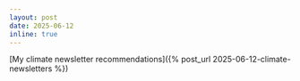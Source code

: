 ```yaml
---
layout: post
date: 2025-06-12
inline: true
---
```


[My climate newsletter recommendations]({% post_url 2025-06-12-climate-newsletters %})